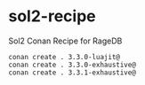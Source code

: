 # sol2-recipe
Sol2 Conan Recipe for RageDB

    conan create . 3.3.0-luajit@
    conan create . 3.3.0-exhaustive@
    conan create . 3.3.1-exhaustive@
